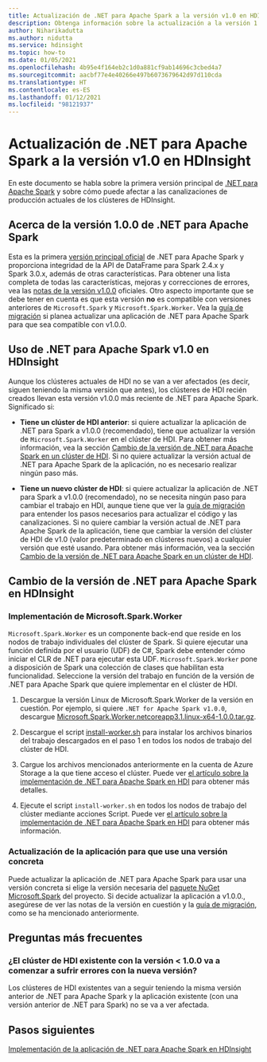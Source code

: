 ```yaml
---
title: Actualización de .NET para Apache Spark a la versión v1.0 en HDI
description: Obtenga información sobre la actualización a la versión 1.0 de .NET para Apache Spark en HDI y sobre cómo afecta eso al código y los clústeres existentes.
author: Niharikadutta
ms.author: nidutta
ms.service: hdinsight
ms.topic: how-to
ms.date: 01/05/2021
ms.openlocfilehash: 4b95e4f164eb2c1d0a881cf9ab14696c3cbed4a7
ms.sourcegitcommit: aacbf77e4e40266e497b6073679642d97d110cda
ms.translationtype: HT
ms.contentlocale: es-ES
ms.lasthandoff: 01/12/2021
ms.locfileid: "98121937"
---
```

# <a name="updating-net-for-apache-spark-to-version-v10--in-hdinsight"></a>Actualización de .NET para Apache Spark a la versión v1.0 en HDInsight

En este documento se habla sobre la primera versión principal de [.NET para Apache Spark](https://github.com/dotnet/spark) y sobre cómo puede afectar a las canalizaciones de producción actuales de los clústeres de HDInsight.

## <a name="about-net-for-apache-spark-version-100"></a>Acerca de la versión 1.0.0 de .NET para Apache Spark

Esta es la primera [versión principal oficial](https://github.com/dotnet/spark/releases/tag/v1.0.0) de .NET para Apache Spark y proporciona integridad de la API de DataFrame para Spark 2.4.x y Spark 3.0.x, además de otras características. Para obtener una lista completa de todas las características, mejoras y correcciones de errores, vea las [notas de la versión v1.0.0](https://github.com/dotnet/spark/blob/master/docs/release-notes/1.0.0/release-1.0.0.md) oficiales.
Otro aspecto importante que se debe tener en cuenta es que esta versión **no** es compatible con versiones anteriores de `Microsoft.Spark` y `Microsoft.Spark.Worker`. Vea la [guía de migración](https://github.com/dotnet/spark/blob/master/docs/migration-guide.md#upgrading-from-microsoftspark-0x-to-10) si planea actualizar una aplicación de .NET para Apache Spark para que sea compatible con v1.0.0.

## <a name="using-net-for-apache-spark-v10-in-hdinsight"></a>Uso de .NET para Apache Spark v1.0 en HDInsight

Aunque los clústeres actuales de HDI no se van a ver afectados (es decir, siguen teniendo la misma versión que antes), los clústeres de HDI recién creados llevan esta versión v1.0.0 más reciente de .NET para Apache Spark. Significado si:

- **Tiene un clúster de HDI anterior**: si quiere actualizar la aplicación de .NET para Spark a v1.0.0 (recomendado), tiene que actualizar la versión de `Microsoft.Spark.Worker` en el clúster de HDI. Para obtener más información, vea la sección [Cambio de la versión de .NET para Apache Spark en un clúster de HDI](#changing-net-for-apache-spark-version-on-hdinsight).
Si no quiere actualizar la versión actual de .NET para Apache Spark de la aplicación, no es necesario realizar ningún paso más.  

- **Tiene un nuevo clúster de HDI**: si quiere actualizar la aplicación de .NET para Spark a v1.0.0 (recomendado), no se necesita ningún paso para cambiar el trabajo en HDI, aunque tiene que ver la [guía de migración](https://github.com/dotnet/spark/blob/master/docs/migration-guide.md#upgrading-from-microsoftspark-0x-to-10) para entender los pasos necesarios para actualizar el código y las canalizaciones.
Si no quiere cambiar la versión actual de .NET para Apache Spark de la aplicación, tiene que cambiar la versión del clúster de HDI de v1.0 (valor predeterminado en clústeres nuevos) a cualquier versión que esté usando. Para obtener más información, vea la sección [Cambio de la versión de .NET para Apache Spark en un clúster de HDI](spark-dotnet-version-update.md#changing-net-for-apache-spark-version-on-hdinsight).  

## <a name="changing-net-for-apache-spark-version-on-hdinsight"></a>Cambio de la versión de .NET para Apache Spark en HDInsight

### <a name="deploy-microsoftsparkworker"></a>Implementación de Microsoft.Spark.Worker

`Microsoft.Spark.Worker` es un componente back-end que reside en los nodos de trabajo individuales del clúster de Spark. Si quiere ejecutar una función definida por el usuario (UDF) de C#, Spark debe entender cómo iniciar el CLR de .NET para ejecutar esta UDF. `Microsoft.Spark.Worker` pone a disposición de Spark una colección de clases que habilitan esta funcionalidad. Seleccione la versión del trabajo en función de la versión de .NET para Apache Spark que quiere implementar en el clúster de HDI.

1. Descargue la versión Linux de Microsoft.Spark.Worker de la versión en cuestión. Por ejemplo, si quiere `.NET for Apache Spark v1.0.0`, descargue [Microsoft.Spark.Worker.netcoreapp3.1.linux-x64-1.0.0.tar.gz](https://github.com/dotnet/spark/releases/tag/v1.0.0).  

2. Descargue el script [install-worker.sh](https://github.com/dotnet/spark/blob/master/deployment/install-worker.sh) para instalar los archivos binarios del trabajo descargados en el paso 1 en todos los nodos de trabajo del clúster de HDI.  

3. Cargue los archivos mencionados anteriormente en la cuenta de Azure Storage a la que tiene acceso el clúster. Puede ver [el artículo sobre la implementación de .NET para Apache Spark en HDI](https://docs.microsoft.com/dotnet/spark/tutorials/hdinsight-deployment#upload-files-to-azure) para obtener más detalles.

4. Ejecute el script `install-worker.sh` en todos los nodos de trabajo del clúster mediante acciones Script. Puede ver [el artículo sobre la implementación de .NET para Apache Spark en HDI](https://docs.microsoft.com/dotnet/spark/tutorials/hdinsight-deployment#run-the-hdinsight-script-action) para obtener más información.

### <a name="update-your-application-to-use-specific-version"></a>Actualización de la aplicación para que use una versión concreta

Puede actualizar la aplicación de .NET para Apache Spark para usar una versión concreta si elige la versión necesaria del [paquete NuGet Microsoft.Spark](https://www.nuget.org/packages/Microsoft.Spark/) del proyecto. Si decide actualizar la aplicación a v1.0.0., asegúrese de ver las notas de la versión en cuestión y la [guía de migración](https://github.com/dotnet/spark/blob/master/docs/migration-guide.md#upgrading-from-microsoftspark-0x-to-10), como se ha mencionado anteriormente.

## <a name="faqs"></a>Preguntas más frecuentes

### <a name="will-my-existing-hdi-cluster-with-version--100-start-failing-with-the-new-release"></a>¿El clúster de HDI existente con la versión < 1.0.0 va a comenzar a sufrir errores con la nueva versión?

Los clústeres de HDI existentes van a seguir teniendo la misma versión anterior de .NET para Apache Spark y la aplicación existente (con una versión anterior de .NET para Spark) no se va a ver afectada.

## <a name="next-steps"></a>Pasos siguientes

[Implementación de la aplicación de .NET para Apache Spark en HDInsight](https://docs.microsoft.com/dotnet/spark/tutorials/hdinsight-deployment)
